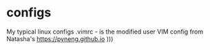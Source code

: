 # configs
My typical linux configs
.vimrc - is the modified user VIM config from Natasha's https://pyneng.github.io )))
